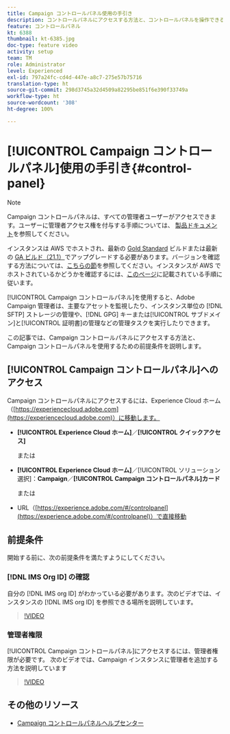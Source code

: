 ```yaml
---
title: Campaign コントロールパネル使用の手引き
description: コントロールパネルにアクセスする方法と、コントロールパネルを操作できるようになるための前提条件を説明します。
feature: コントロールパネル
kt: 6388
thumbnail: kt-6385.jpg
doc-type: feature video
activity: setup
team: TM
role: Administrator
level: Experienced
exl-id: 797a24fc-cd4d-447e-a8c7-275e57b75716
translation-type: ht
source-git-commit: 298d3745a32d4509a82295be851f6e390f33749a
workflow-type: ht
source-wordcount: '308'
ht-degree: 100%

---
```


# [!UICONTROL Campaign コントロールパネル]使用の手引き{#control-panel}

>[!NOTE]
>
> Campaign コントロールパネルは、すべての管理者ユーザーがアクセスできます。ユーザーに管理者アクセス権を付与する手順については、 [製品ドキュメント](https://experienceleague.adobe.com/docs/control-panel/using/discover-control-panel/managing-permissions.html?lang=jp#discover-control-panel)を参照してください。
>
> インスタンスは AWS でホストされ、最新の [Gold Standard](https://experienceleague.adobe.com/docs/campaign-classic/using/release-notes/gs-release/gs-overview.html?lang=ja) ビルドまたは最新の [GA ビルド（21.1）](https://experienceleague.adobe.com/docs/campaign-classic/using/release-notes/latest-release.html?lang=ja#release-notes)でアップグレードする必要があります。バージョンを確認する方法については、[こちらの節](https://experienceleague.adobe.com/docs/campaign-classic/using/getting-started/starting-with-adobe-campaign/launching-adobe-campaign.html?lang=ja#getting-your-campaign-version)を参照してください。インスタンスが AWS でホストされているかどうかを確認するには、[このページ](https://experienceleague.adobe.com/docs/control-panel/using/faq.html?lang=ja)に記載されている手順に従います。

[!UICONTROL Campaign コントロールパネル]を使用すると、Adobe Campaign 管理者は、主要なアセットを監視したり、インスタンス単位の [!DNL SFTP] ストレージの管理や、[!DNL GPG] キーまたは[!UICONTROL サブドメイン]と[!UICONTROL 証明書]の管理などの管理タスクを実行したりできます。

この記事では、Campaign コントロールパネルにアクセスする方法と、Campaign コントロールパネルを使用するための前提条件を説明します。

## [!UICONTROL Campaign コントロールパネル]へのアクセス

Campaign コントロールパネルにアクセスするには、Experience Cloud ホーム（[https://experiencecloud.adobe.com](https://experiencecloud.adobe.com)）に移動します。

* **[!UICONTROL Experience Cloud ホーム]**／**[!UICONTROL クイックアクセス]**

   または
* **[!UICONTROL Experience Cloud ホーム]**／[!UICONTROL ソリューション選択]：**Campaign**／**[!UICONTROL Campaign コントロールパネル]カード**

   または

* URL（[https://experience.adobe.com/#/controlpanel](https://experience.adobe.com/#/controlpanel)）で直接移動

## 前提条件

開始する前に、次の前提条件を満たすようにしてください。

### [!DNL IMS Org ID] の確認

自分の [!DNL IMS org ID] がわかっている必要があります。次のビデオでは、インスタンスの [!DNL IMS org ID] を参照できる場所を説明しています。

>[!VIDEO](https://video.tv.adobe.com/v/27183?quality=12)

### 管理者権限

[!UICONTROL Campaign コントロールパネル]にアクセスするには、管理者権限が必要です。
次のビデオでは、Campaign インスタンスに管理者を追加する方法を説明しています

>[!VIDEO](https://video.tv.adobe.com/v/27147?quality=12)

## その他のリソース

* [Campaign コントロールパネルヘルプセンター](https://docs.adobe.com/content/help/ja-JP/control-panel/using/control-panel-home.html)

